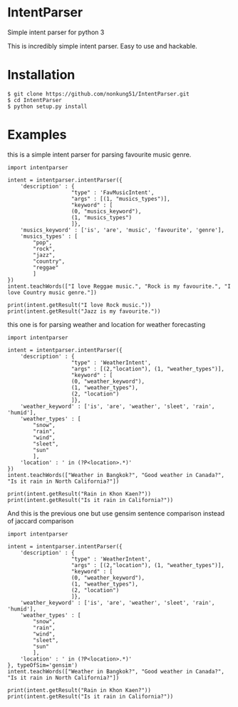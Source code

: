 # IntentParser
Simple intent parser for python 3

This is incredibly simple intent parser. Easy to use and hackable.

Installation
===============
    $ git clone https://github.com/nonkung51/IntentParser.git
    $ cd IntentParser
    $ python setup.py install

Examples
===============
this is a simple intent parser for parsing favourite music genre.

    import intentparser

    intent = intentparser.intentParser({
        'description' : {
                        "type" : 'FavMusicIntent',
                        "args" : [(1, "musics_types")],
                        "keyword" : [
                        (0, "musics_keyword"),
                        (1, "musics_types")
                        ]},
        'musics_keyword' : ['is', 'are', 'music', 'favourite', 'genre'],
        'musics_types' : [
            "pop",
            "rock",
            "jazz",
            "country",
            "reggae"
            ]
    })
    intent.teachWords(["I love Reggae music.", "Rock is my favourite.", "I love Country music genre."])

    print(intent.getResult("I love Rock music."))
    print(intent.getResult("Jazz is my favourite."))



this one is for parsing weather and location for weather forecasting


    import intentparser

    intent = intentparser.intentParser({
        'description' : {
                        "type" : 'WeatherIntent',
                        "args" : [(2,"location"), (1, "weather_types")],
                        "keyword" : [
                        (0, "weather_keyword"),
                        (1, "weather_types"),
                        (2, "location")
                        ]},
        'weather_keyword' : ['is', 'are', 'weather', 'sleet', 'rain', 'humid'],
        'weather_types' : [
            "snow",
            "rain",
            "wind",
            "sleet",
            "sun"
            ],
        'location' : ' in (?P<location>.*)'
    })
    intent.teachWords(["Weather in Bangkok?", "Good weather in Canada?", "Is it rain in North California?"])

    print(intent.getResult("Rain in Khon Kaen?"))
    print(intent.getResult("Is it rain in California?"))


And this is the previous one but use gensim sentence comparison instead of jaccard comparison


    import intentparser

    intent = intentparser.intentParser({
        'description' : {
                        "type" : 'WeatherIntent',
                        "args" : [(2,"location"), (1, "weather_types")],
                        "keyword" : [
                        (0, "weather_keyword"),
                        (1, "weather_types"),
                        (2, "location")
                        ]},
        'weather_keyword' : ['is', 'are', 'weather', 'sleet', 'rain', 'humid'],
        'weather_types' : [
            "snow",
            "rain",
            "wind",
            "sleet",
            "sun"
            ],
        'location' : ' in (?P<location>.*)'
    }, typeOfSim='gensim')
    intent.teachWords(["Weather in Bangkok?", "Good weather in Canada?", "Is it rain in North California?"])

    print(intent.getResult("Rain in Khon Kaen?"))
    print(intent.getResult("Is it rain in California?"))

